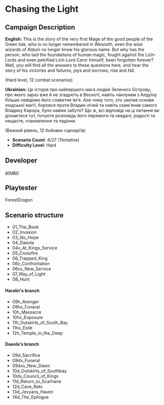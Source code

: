 # Chasing the Light

## Campaign Description
**English:** This is the story of the very first Mage of the good people of the Green Isle, who is no longer remembered in Wesnoth, even the wise wizards of Alduin no longer know his glorious name. But why has the person, who laid the foundations of human magic, fought against the Lich-Lords and even petrified Lich-Lord Caror himself, been forgotten forever? Well, you will find all the answers to these questions here, and hear the story of his victories and failures, joys and sorrows, rise and fall.

(Hard level, 12 combat scenarios)

**Ukrainian:** Це історія про найпершого мага людей Зеленого Острову, про якого зараз вже й не згадують в Весноті, навіть чаклунам з Алдуїну більше невідомо його славетне ім'я. Але чому того, хто заклав основи людської магії, боровся проти Владик-лічей та навіть скам'янив самого Владику Карора, було навіки забуто? Що ж, всі відповіді на ці питання ви дізнаєтеся тут, почуєте розповідь його перемоги та невдачі, радості та нещастя, становлення та падіння.

(Важкий рівень, 12 бойових сценаріїв)
- **Scenario Count**: 4/27 (Tentative)
- **Difficulty Level**: Hard

## Developer
[amakri](https://github.com/amakriLexa04)

## Playtester
ForestDragon

## Scenario structure
- 01_The_Book                                                                                                                                      
- 02_Invasion                                                                                                                                      
- 03_No_Hope                                                                                                                                      
- 04_Daeola                                                                                                                                      
- 04x_At_Kings_Service                                                                                                                                      
- 05_Crossfire                                                                                                                                      
- 06_Trapped_King                                                                                                                                      
- 06x_Confrontation                                                                                                                                      
- 06xx_New_Service                                                                                                                                      
- 07_Way_of_Light                                                                                                                                     
- 08_Hunt  

#### Haralin's branch 
- 09h_Avenger 
- 09hx_Funeral 
- 10h_Massacre 
- 10hx_Exposure 
- 11h_Outskirts_of_South_Bay
- 11hx_Exile
- 12h_Temple_in_the_Deep

#### Daeola's branch
- 09d_Sacrifice
- 09dx_Funeral 
- 09dxx_New_Dawn
- 10d_Outskirts_of_Southbay
- 10dx_Council_of_Kings 
- 11d_Return_to_Scarhane 
- 12d_Cave_Rats
- 13d_Jevyans_Haven
- 14d_The_Epilogue
